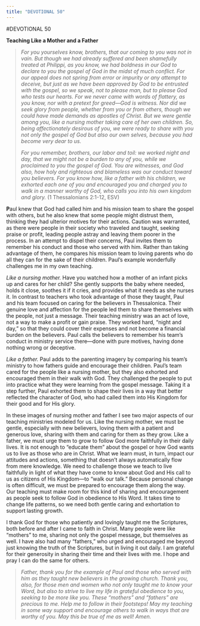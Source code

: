 ```yaml
---
title: "DEVOTIONAL 50"
---
```

#DEVOTIONAL 50

**Teaching Like a Mother and a Father**

> *For you yourselves know, brothers, that our coming to you was not in
> vain. But though we had already suffered and been shamefully treated
> at Philippi, as you know, we had boldness in our God to declare to you
> the gospel of God in the midst of much conflict. For our appeal does
> not spring from error or impurity or any attempt to deceive, but just
> as we have been approved by God to be entrusted with the gospel, so we
> speak, not to please man, but to please God who tests our hearts. For
> we never came with words of flattery, as you know, nor with a pretext
> for greed—God is witness. Nor did we seek glory from people, whether
> from you or from others, though we could have made demands as apostles
> of Christ. But we were gentle among you, like a nursing mother taking
> care of her own children. So, being affectionately desirous of you, we
> were ready to share with you not only the gospel of God but also our
> own selves, because you had become very dear to us.*
>
> *For you remember, brothers, our labor and toil: we worked night and
> day, that we might not be a burden to any of you, while we proclaimed
> to you the gospel of God. You are witnesses, and God also, how holy
> and righteous and blameless was our conduct toward you believers. For
> you know how, like a father with his children, we exhorted each one of
> you and encouraged you and charged you to walk in a manner worthy of
> God, who calls you into his own kingdom and glory.* (1 Thessalonians
> 2:1-12, ESV)

**P**aul knew that God had called him and his mission team to share the
gospel with others, but he also knew that some people might distrust
them, thinking they had ulterior motives for their actions. Caution was
warranted, as there were people in their society who traveled and
taught, seeking praise or profit, leading people astray and leaving them
poorer in the process. In an attempt to dispel their concerns, Paul
invites them to remember his conduct and those who served with him.
Rather than taking advantage of them, he compares his mission team to
loving parents who do all they can for the sake of their children.
Paul’s example wonderfully challenges me in my own teaching.

*Like a nursing mother.* Have you watched how a mother of an infant
picks up and cares for her child? She gently supports the baby where
needed, holds it close, soothes it if it cries, and provides what it
needs as she nurses it. In contrast to teachers who took advantage of
those they taught, Paul and his team focused on caring for the believers
in Thessalonica. Their genuine love and affection for the people led
them to share themselves with the people, not just a message. Their
teaching ministry was an act of love, not a way to make a profit or gain
praise. They worked hard, “night and day,” so that they could cover
their expenses and not become a financial burden on the believers. Paul
calls the believers to remember his team’s conduct in ministry service
there—done with pure motives, having done nothing wrong or deceptive.

*Like a father.* Paul adds to the parenting imagery by comparing his
team’s ministry to how fathers guide and encourage their children.
Paul’s team cared for the people like a nursing mother, but they also
exhorted and encouraged them in their walk with God. They challenged the
people to put into practice what they were learning from the gospel
message. Taking it a step further, Paul exhorted them to shape their
lives in a way that better reflected the character of God, who had
called them into His Kingdom for their good and for His glory.

In these images of nursing mother and father I see two major aspects of
our teaching ministries modeled for us. Like the nursing mother, we must
be gentle, especially with new believers, loving them with a patient and
generous love, sharing with them and caring for them as they grow. Like
a father, we must urge them to grow to follow God more faithfully in
their daily lives. It is not enough to “educate them” about the gospel
or how God wants us to live as those who are in Christ. What we learn
must, in turn, impact our attitudes and actions, something that doesn’t
always automatically flow from mere knowledge. We need to challenge
those we teach to live faithfully in light of what they have come to
know about God and His call to us as citizens of His Kingdom—to “walk
our talk.” Because personal change is often difficult, we must be
prepared to encourage them along the way. Our teaching must make room
for this kind of sharing and encouragement as people seek to follow God
in obedience to His Word. It takes time to change life patterns, so we
need both gentle caring and exhortation to support lasting growth.

I thank God for those who patiently and lovingly taught me the
Scriptures, both before and after I came to faith in Christ. Many people
were like “mothers” to me, sharing not only the gospel message, but
themselves as well. I have also had many “fathers,” who urged and
encouraged me beyond just knowing the truth of the Scriptures, but in
living it out daily. I am grateful for their generosity in sharing their
time and their lives with me. I hope and pray I can do the same for
others.

> *Father, thank you for the example of Paul and those who served with
> him as they taught new believers in the growing church. Thank you,
> also, for those men and women who not only taught me to know your
> Word, but also to strive to live my life in grateful obedience to you,
> seeking to be more like you. These “mothers” and “fathers” are
> precious to me. Help me to follow in their footsteps! May my teaching
> in some way support and encourage others to walk in ways that are
> worthy of you. May this be true of me as well! Amen.*
